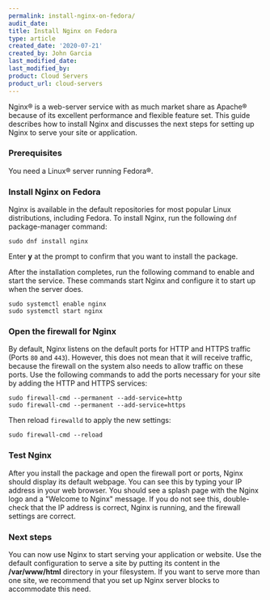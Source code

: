 ```yaml
---
permalink: install-nginx-on-fedora/
audit_date:
title: Install Nginx on Fedora
type: article
created_date: '2020-07-21'
created_by: John Garcia
last_modified_date:
last_modified_by:
product: Cloud Servers
product_url: cloud-servers
---
```


Nginx&reg; is a web-server service with as much market share as Apache&reg; because of its excellent performance
and flexible feature set. This guide describes how to install Nginx and discusses the next steps for setting up
Nginx to serve your site or application.

### Prerequisites

You need a Linux&reg; server running Fedora&reg;.

### Install Nginx on Fedora

Nginx is available in the default repositories for most popular Linux distributions, including Fedora. To install
Nginx, run the following `dnf` package-manager command:

    sudo dnf install nginx

Enter **y** at the prompt to confirm that you want to install the package.

After the installation completes, run the following command to enable and start the service. These commands start Nginx
and configure it to start up when the server does.

    sudo systemctl enable nginx
    sudo systemctl start nginx

### Open the firewall for Nginx

By default, Nginx listens on the default ports for HTTP and HTTPS traffic (Ports `80` and `443`). However, this does
not mean that it will receive traffic, because the firewall on the system also needs to allow traffic on these ports.
Use the following commands to add the ports necessary for your site by adding the HTTP and HTTPS services:

    sudo firewall-cmd --permanent --add-service=http
    sudo firewall-cmd --permanent --add-service=https

Then reload `firewalld` to apply the new settings:

    sudo firewall-cmd --reload

### Test Nginx

After you install the package and open the firewall port or ports, Nginx should display its default webpage. You can see
this by typing your IP address in your web browser. You should see a splash page with the Nginx logo and a "Welcome to Nginx"
message. If you do not see this, double-check that the IP address is correct, Nginx is running, and the firewall settings
are correct. 

### Next steps

You can now use Nginx to start serving your application or website. Use the default configuration to serve a site by putting
its content in the **/var/www/html** directory in your filesystem. If you want to serve more than one site, we recommend that
you set up Nginx server blocks to accommodate this need.
